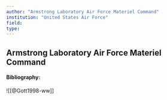 ```yaml
---
author: "Armstrong Laboratory Air Force Materiel Command"
institution: "United States Air Force"
field:
type:
---
```


## Armstrong Laboratory Air Force Materiel Command
#### Bibliography:

![[@Gott1998-ww]]